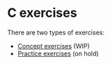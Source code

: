 # C exercises

There are two types of exercises:

- [Concept exercises][concept-exercises] (WIP)
- [Practice exercises][practice-exercises] (on hold)

[concept-exercises]: ./concept/README.md
[practice-exercises]: ./practice/README.md
